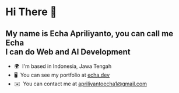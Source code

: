 Hi There 👋 
========================================================================================================================================

My name is Echa Apriliyanto, you can call me __Echa__  
I can do __Web and AI Development__  
------------------------------------------------------

* 🌍  I'm based in Indonesia, Jawa Tengah
* 🖥️  You can see my portfolio at [echa.dev](http://echa.dev)
* ✉️  You can contact me at [apriliyantoecha1@gmail.com](mailto:apriliyantoecha1@gmail.com)

